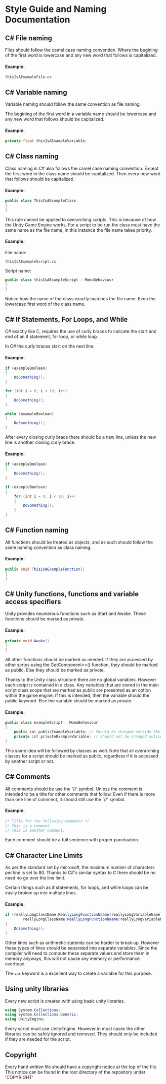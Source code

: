 # Style Guide and Naming Documentation

## C\# File naming

Files should follow the camel case naming convention. Where the begining of the
first word is lowercase and any new word that follows is capitalized.

#### Example:
```
thisIsAExampleFile.cs
```

## C\# Variable naming

Variable naming should follow the same convention as file naming.

The begining of the first word in a variable name should be lowercase and any new
word that follows should be capitalized.

#### Example:
```cs
private float thisIsAExampleVariable;
```

## C\# Class naming

Class naming in C\# also follows the camel case naming convention. Except the
first word in the class name should be capitalized. Then every new word that
follows should be capitalized.

#### Example:
```cs
public class ThisIsAExampleClass
{
}
```

This rule cannot be applied to overarching scripts. This is because of how
the Unity Game Engine works. For a script to be run the class must have the same 
name as the file name, in this instance the file name takes priority.

#### Example:
File name:
```
thisIsAExampleScript.cs
```
Script name:
```cs
public class thisIsAExampleScript : MonoBehaviour
{
}
```

Notice how the name of the class exactly matches the file name. Even the lowercase
first word of the class name.

## C\# If Statements, For Loops, and While 

C\# exactly like C, requires the use of curly braces to indicate the start and end
of an if statement, for loop, or while loop.

In C\# the curly braces start on the next line.

#### Example:
```cs
if (exampleBoolean)
{
    DoSomething();
}

for (int i = 0; i < 10; i++)
{
    DoSomething();
}

while (exampleBoolean)
{
    DoSomething();
}
```

After every closing curly brace there should be a new line, unless the new
line is another closing curly brace.

#### Example:
```cs
if (exampleBoolean)
{
    DoSomething();
}

if (exampleBoolean)
{
    for (int i = 0; i < 10; i++)
    {
        DoSomething();
    }
}
```

## C\# Function naming

All functions should be treated as objects, and as such should follow the same
naming convention as class naming.

#### Example:
```cs
public void ThisIsAExampleFunction()
{
}
```

## C\# Unity functions, functions and variable access specifiers

Unity provides neumerous functions such as Start and Awake.
These functions should be marked as private.

#### Example:
```cs
private void Awake()
{
}
```

All other functions should be marked as needed. If they are accessed by other
scrips using the GetComponent<>() function, they should be marked as public.
Else they should be marked as private.

Thanks to the Unity class structure there are no global variables.
However each script is contained in a class. Any variables that are stored
in the main script class scope that are marked as public are presented as an 
option within the game engine. If this is intended, then the variable should
the public keyword. Else the variable should be marked as private.

#### Example:
```cs
public class exampleScript : MonoBehaviour
{
    public int publicExampleVariable; // Should be changed outside the script.
    private int privateExampleVariable; // Should not be changed outside the script.
}
```

This same idea will be followed by classes as well. Note that all overarching 
classes for a script should be marked as public, regardless if it is accessed
by another script or not.

## C\# Comments

All comments should be use the '//' symbol. Unless the comment is intended to be
a title for other comments that follow. Even if there is more than one line of
comment, it should still use the '//' symbol.

#### Example:
```cs
/* Title for the following comments */
// This is a comment.
// This is another comment.
```

Each comment should be a full sentence with proper punctuation.

## C\# Character Line Limits

As per the standard set by microsoft, the maximum number of characters per line 
is set to 80.
Thanks to C\#'s similar syntax to C there should be no need no go over the 
line limit.

Certain things such as if statements, for loops, and while loops can be 
easily broken up into multiple lines.

#### Example:
```cs
if (reallyLongClassName.ReallyLongFunctionNaame(reallyLongVariableName) &&
        reallyLongClassName.ReallyLongFunctionNaame(reallyLongVariableName))
{
    DoSomething();
}
```

Other lines such as arithmetic statemts can be harder to break up.
However these types of lines should be separated into separate variables.
Since the compiler will need to compute these separate values and store them
in memory anyways, this will not cause any memory or performance overhead.

The ```var``` keyword is a excellent way to create a variable for this
purpose.

## Using unity libraries

Every new script is created with using basic unity libraries.

```cs
using System.Collections;
using System.Collections.Generic;
using UnityEngine;
```

Every script must use UnityEngine. However in most cases the other libraries
can be safely ignored and removed. They should only be included if they are
needed for the script.

## Copyright

Every hand written file should have a copyright notice at the top of the file.
This notice can be found in the root directory of the repository under
'COPYRIGHT'

